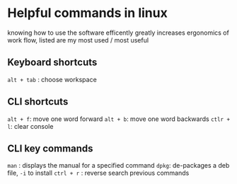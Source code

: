 # Helpful commands in linux 

knowing how to use the software efficently greatly increases ergonomics of work flow, listed are my most used / most useful 

## Keyboard shortcuts 

`alt + tab` : choose workspace 

## CLI shortcuts
`alt + f`: move one word forward 
`alt + b`: move one word backwards
`ctlr + l`: clear console

## CLI key commands 

`man` : displays the manual for a specified command 
`dpkg`: de-packages a deb file, `-i` to install 
`ctrl + r` : reverse search previous commands 
